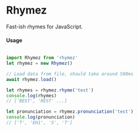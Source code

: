 # Rhymez

Fast-ish rhymes for JavaScript.

#### Usage

```javascript

import Rhymez from 'rhymez'
let rhymez = new Rhymez()

// Load data from file, should take around 500ms
await rhymez.load()

let rhymes = rhymez.rhyme('test')
console.log(rhymes)
// ['BEST', 'REST' ...]

let pronunciation = rhymez.pronunciation('test')
console.log(pronunciation)
// ['T', 'EH1', 'S', 'T']

```
